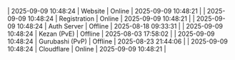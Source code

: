 | 2025-09-09 10:48:24 | Website | Online | 2025-09-09 10:48:21 |
| 2025-09-09 10:48:24 | Registration | Online | 2025-09-09 10:48:21 |
| 2025-09-09 10:48:24 | Auth Server | Offline | 2025-08-18 09:33:31 |
| 2025-09-09 10:48:24 | Kezan (PvE) | Offline | 2025-08-03 17:58:02 |
| 2025-09-09 10:48:24 | Gurubashi (PvP) | Offline | 2025-08-23 21:44:06 |
| 2025-09-09 10:48:24 | Cloudflare | Online | 2025-09-09 10:48:21 |
